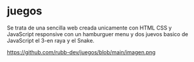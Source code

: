 # juegos
Se trata de una sencilla web creada unicamente con HTML CSS y JavaScript responsive con un hamburguer menu y dos juevos basico de JavaScript el 3-en raya y el Snake.

https://github.com/rubb-dev/juegos/blob/main/imagen.png
